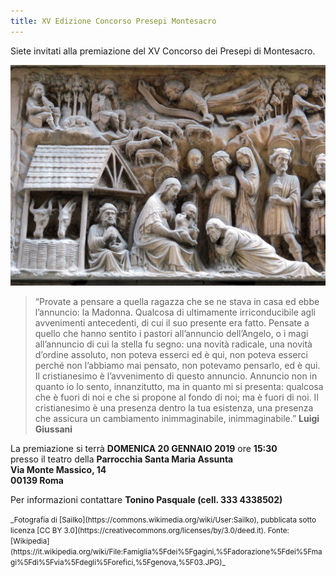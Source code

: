 ```yaml
---
title: XV Edizione Concorso Presepi Montesacro
---
```

Siete invitati alla premiazione del XV Concorso dei Presepi di Montesacro.

![Elia e Giovanni Gagini, Adorazione dei Magi](/assets/img/varie/adorazione_magi_gagini.jpg)

> &ldquo;Provate a pensare a quella ragazza che se ne stava in casa ed ebbe
> l’annuncio: la Madonna. Qualcosa di ultimamente irriconducibile agli
> avvenimenti antecedenti, di cui il suo presente era fatto.
> Pensate a quello che hanno sentito i pastori all’annuncio dell’Angelo, o i
> magi all’annuncio di cui la stella fu segno: una novità radicale, una novità
> d’ordine assoluto, non poteva esserci ed è qui, non poteva esserci perché non
> l’abbiamo mai pensato, non potevamo pensarlo, ed è qui.
> Il cristianesimo è l’avvenimento di questo annuncio. Annuncio non in quanto io
> lo sento, innanzitutto, ma in quanto mi si presenta: qualcosa che è fuori di
> noi e che si propone al fondo di noi; ma è fuori di noi. Il cristianesimo è
> una presenza dentro la tua esistenza, una presenza che assicura un cambiamento
> inimmaginabile, inimmaginabile.&rdquo;
> **Luigi Giussani**

La premiazione si terrà **DOMENICA 20 GENNAIO 2019** ore **15:30**<br>
presso il teatro della **Parrocchia Santa Maria Assunta**<br>
**Via Monte Massico, 14**<br>
**00139 Roma**

Per informazioni contattare **Tonino Pasquale (cell. 333 4338502)**

<small>
_Fotografia di [Sailko](https://commons.wikimedia.org/wiki/User:Sailko),
pubblicata sotto licenza [CC BY 3.0](https://creativecommons.org/licenses/by/3.0/deed.it). Fonte: [Wikipedia](https://it.wikipedia.org/wiki/File:Famiglia%5Fdei%5Fgagini,%5Fadorazione%5Fdei%5Fmagi%5Fdi%5Fvia%5Fdegli%5Forefici,%5Fgenova,%5F03.JPG)_
</small>
